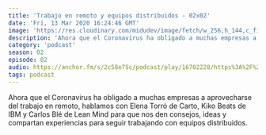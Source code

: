 ```yaml
---
title: 'Trabajo en remoto y equipos distribuidos - 02x02'
date: 'Fri, 13 Mar 2020 16:24:46 GMT'
image: 'https://res.cloudinary.com/midudev/image/fetch/w_256,h_144,c_fill,f_auto/https://d3t3ozftmdmh3i.cloudfront.net/staging/podcast_uploaded_episode/7340239/823345ab4859f6de.jpeg'
description: 'Ahora que el Coronavirus ha obligado a muchas empresas a aprovecharse del trabajo en remoto, hablamos con Elena Torró de Carto, Kiko Beats de IBM y Carlos Blé de Lean Mind para que'
category: 'podcast'
season: 02
episode: 02
audio: https://anchor.fm/s/2c58e75c/podcast/play/16702228/https%3A%2F%2Fd3ctxlq1ktw2nl.cloudfront.net%2Fstaging%2F2020-6-17%2F90903116-44100-2-c7fe530680e97e4c.mp3
tags: podcast
---
```


Ahora que el Coronavirus ha obligado a muchas empresas a aprovecharse del trabajo en remoto, hablamos con Elena Torró de Carto, Kiko Beats de IBM y Carlos Blé de Lean Mind para que nos den consejos, ideas y compartan experiencias para seguir trabajando con equipos distribuidos.

